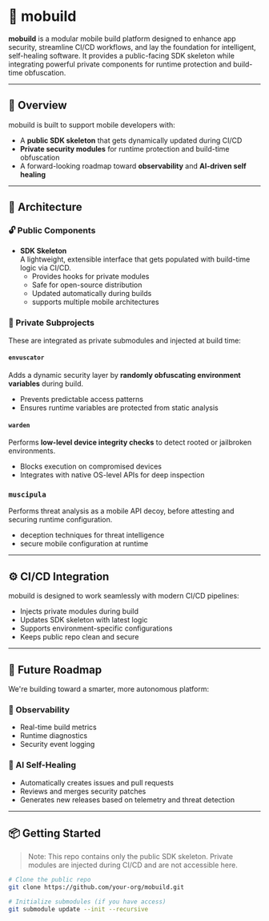 # 📱 mobuild

**mobuild** is a modular mobile build platform designed to enhance app security, streamline CI/CD workflows, and lay the foundation for intelligent, self-healing software. It provides a public-facing SDK skeleton while integrating powerful private components for runtime protection and build-time obfuscation.

---

## 🚀 Overview

mobuild is built to support mobile developers with:

- A **public SDK skeleton** that gets dynamically updated during CI/CD
- **Private security modules** for runtime protection and build-time obfuscation
- A forward-looking roadmap toward **observability** and **AI-driven self healing**

---

## 🧩 Architecture

### 🔓 Public Components

- **SDK Skeleton**  
  A lightweight, extensible interface that gets populated with build-time logic via CI/CD.  
  - Provides hooks for private modules  
  - Safe for open-source distribution  
  - Updated automatically during builds
  - supports multiple mobile architectures

### 🔐 Private Subprojects

These are integrated as private submodules and injected at build time:

#### `envuscator`  
Adds a dynamic security layer by **randomly obfuscating environment variables** during build.  
- Prevents predictable access patterns  
- Ensures runtime variables are protected from static analysis

#### `warden`  
Performs **low-level device integrity checks** to detect rooted or jailbroken environments.  
- Blocks execution on compromised devices  
- Integrates with native OS-level APIs for deep inspection
  
### `muscipula`
Performs threat analysis as a mobile API decoy, before attesting and securing runtime configuration.
- deception techniques for threat intelligence
- secure mobile configuration at runtime
---

## ⚙️ CI/CD Integration

mobuild is designed to work seamlessly with modern CI/CD pipelines:

- Injects private modules during build
- Updates SDK skeleton with latest logic
- Supports environment-specific configurations
- Keeps public repo clean and secure

---

## 🧠 Future Roadmap

We're building toward a smarter, more autonomous platform:

### 🔭 Observability
- Real-time build metrics
- Runtime diagnostics
- Security event logging

### 🤖 AI Self-Healing
- Automatically creates issues and pull requests
- Reviews and merges security patches
- Generates new releases based on telemetry and threat detection

---

## 📦 Getting Started

> Note: This repo contains only the public SDK skeleton. Private modules are injected during CI/CD and are not accessible here.

```bash
# Clone the public repo
git clone https://github.com/your-org/mobuild.git

# Initialize submodules (if you have access)
git submodule update --init --recursive
